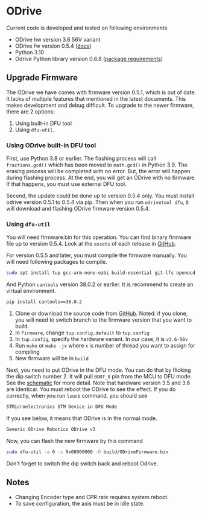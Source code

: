 # ODrive

Current code is developed and tested on following environments

- ODrive hw version 3.6 56V variant
- ODrive fw version 0.5.4 ([docs](https://docs.odriverobotics.com/v/0.5.4/getting-started.html))
- Python 3.10
- Odrive Python library version 0.6.8 ([package requirements](./requirements.txt))

## Upgrade Firmware

The ODrive we have comes with firmware version 0.5.1, which is out of date.
It lacks of multiple features that mentioned in the latest documents.
This makes development and debug difficult.
To upgrade to the newer firmware, there are 2 options:

1. Using built-in DFU tool
2. Using `dfu-util`.

### Using ODrive built-in DFU tool

First, use Python 3.8 or earlier.
The flashing process will call `fractions.gcd()` which has been moved to `math.gcd()` in Python 3.9.
The erasing process will be completed with no error.
But, the error will happen during flashing process.
At the end, you will get an ODrive with no firmware.
If that happens, you must use external DFU tool.

Second, the update could be done up to version 0.5.4 only.
You must install odrive version 0.5.1 to 0.5.4 via pip.
Then when you run `odrivetool dfu`, it will download and flashing ODrive firmware version 0.5.4.

### Using `dfu-util`

You will need firmware.bin for this operation.
You can find binary firmware file up to version 0.5.4.
Look at the `assets` of each release in [GitHub](https://github.com/odriverobotics/ODrive/releases).

For version 0.5.5 and later, you must compile the firmware manually. You will need following packages to compile.

```bash
sudo apt install tup gcc-arm-none-eabi build-essential git-lfs openocd python3-yaml python3-jinja2 python3-jsonschema dfu-util
```

And Python `cantools` version 38.0.2 or earlier. It is recommend to create an virtual environment.

```bash
pip install cantools==38.0.2
```

1. Clone or download the source code from [GitHub](https://github.com/odriverobotics/ODrive/tags).
   Noted: if you clone, you will need to switch branch to the firmware version that you want to build.
2. In `Firmware`, change `tup.config.default` to `tup.config`
3. In `tup.config`, specify the hardware variant. In our case, it is `v3.6-56v`
4. Run `make` or `make -jx` where `x` is number of thread you want to assign for compiling
5. New firmware will be in `build`

Next, you need to put ODrive in the DFU mode.
You can do that by flicking the dip switch number 2.
It will pull `BOOT_0` pin from the MCU to DFU mode.
See the [schematic](https://github.com/odriverobotics/ODriveHardware/blob/master/v3/v3.5docs/schematic_v3.5.pdf) for more detail.
Note that hardware version 3.5 and 3.6 are identical.
You must reboot the ODrive to see the effect.
If you do correctly, when you run `lsusb` command, you should see

```bash
STMicroelectronics STM Device in DFU Mode
```

If you see below, it means that ODrive is in the normal mode.

```bash
Generic ODrive Robotics ODrive v3
```

Now, you can flash the new firmware by this command

```bash
sudo dfu-util -a 0 -s 0x08000000 -D build/ODriveFirmware.bin
```

Don't forget to switch the dip switch back and reboot Odrive.

## Notes

- Changing Encoder type and CPR rate requires system reboot.
- To save configuration, the axis must be in idle state.
